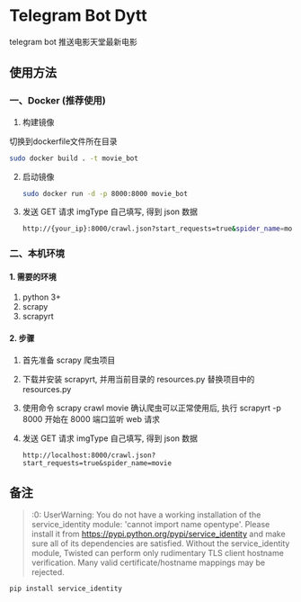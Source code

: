 Telegram Bot Dytt
================

telegram bot 推送电影天堂最新电影




## 使用方法

### 一、Docker (推荐使用)
1. 构建镜像 

  切换到dockerfile文件所在目录

  ```bash
  sudo docker build . -t movie_bot
  ```

2. 启动镜像

   ```bash
   sudo docker run -d -p 8000:8000 movie_bot
   ```

3. 发送 GET 请求 imgType 自己填写, 得到 json 数据

   ```bash
   http://{your_ip}:8000/crawl.json?start_requests=true&spider_name=movie
   ```

### 二、本机环境

#### 1. 需要的环境

1. python 3+
2. scrapy
3. scrapyrt

#### 2. 步骤

1. 首先准备 scrapy 爬虫项目

2. 下载并安装 scrapyrt, 并用当前目录的 resources.py 替换项目中的 resources.py

3. 使用命令 scrapy crawl movie 确认爬虫可以正常使用后, 执行 scrapyrt -p 8000 开始在 8000 端口监听 web 请求

4. 发送 GET 请求 imgType 自己填写, 得到 json 数据

   ```
   http://localhost:8000/crawl.json?start_requests=true&spider_name=movie
   ```

## 备注

>:0: UserWarning: You do not have a working installation of the service_identity module: 'cannot import name opentype'. Please install it from https://pypi.python.org/pypi/service_identity and make sure all of its dependencies are satisfied. Without the service_identity module, Twisted can perform only rudimentary TLS client hostname verification. Many valid certificate/hostname mappings may be rejected.
```
pip install service_identity
```